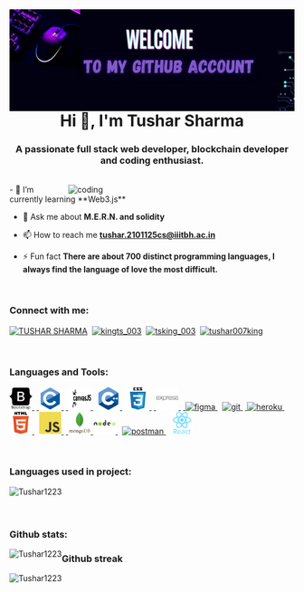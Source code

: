<div class= “header-image”>
<img align="right" alt="coding" width="1000" height="180" src="https://github.com/Tushar1223/Tushar1223/blob/main/TO%20MY%20GITHUB%20ACCOUNT.jpg">
</div>
<h1 align="center">Hi 👋, I'm Tushar Sharma</h1>
<h3 align="center">A passionate full stack web developer, blockchain developer and coding enthusiast.</h3><br>
<img align="right" alt="coding" width="400" src="https://camo.githubusercontent.com/5ddf73ad3a205111cf8c686f687fc216c2946a75005718c8da5b837ad9de78c9/68747470733a2f2f7468756d62732e6766796361742e636f6d2f4576696c4e657874446576696c666973682d736d616c6c2e676966">
- 🌱 I’m currently learning **Web3.js**

- 💬 Ask me about **M.E.R.N. and solidity**

- 📫 How to reach me **tushar.2101125cs@iiitbh.ac.in**

- ⚡ Fun fact **There are about 700 distinct programming languages, I always find the language of love the most difficult.**
<br>
<h3 align="left">Connect with me:</h3>
<p align="left">
<a href="https://linkedin.com/in/TUSHAR SHARMA" target="blank"><img align="center" src="https://raw.githubusercontent.com/rahuldkjain/github-profile-readme-generator/master/src/images/icons/Social/linked-in-alt.svg" alt="TUSHAR SHARMA" height="30" width="40" /></a>
&nbsp;<a href="https://instagram.com/kingts_003" target="blank"><img align="center" src="https://raw.githubusercontent.com/rahuldkjain/github-profile-readme-generator/master/src/images/icons/Social/instagram.svg" alt="kingts_003" height="30" width="40" /></a>
&nbsp;<a href="https://www.codechef.com/users/tsking_003" target="blank"><img align="center" src="https://cdn.jsdelivr.net/npm/simple-icons@3.1.0/icons/codechef.svg" alt="tsking_003" height="30" width="40" /></a>
&nbsp;<a href="https://www.hackerrank.com/tushar007king" target="blank"><img align="center" src="https://raw.githubusercontent.com/rahuldkjain/github-profile-readme-generator/master/src/images/icons/Social/hackerrank.svg" alt="tushar007king" height="30" width="40" /></a>
</p>
<br>
<h3 align="left">Languages and Tools:</h3>
<p align="left"> <a href="https://getbootstrap.com" target="_blank" rel="noreferrer"> <img src="https://raw.githubusercontent.com/devicons/devicon/master/icons/bootstrap/bootstrap-plain-wordmark.svg" alt="bootstrap" width="40" height="40"/> </a> &nbsp;<a href="https://www.cprogramming.com/" target="_blank" rel="noreferrer"> <img src="https://raw.githubusercontent.com/devicons/devicon/master/icons/c/c-original.svg" alt="c" width="40" height="40"/> </a> &nbsp;<a href="https://canvasjs.com" target="_blank" rel="noreferrer"> <img src="https://raw.githubusercontent.com/Hardik0307/Hardik0307/master/assets/canvasjs-charts.svg" alt="canvasjs" width="40" height="40"/> </a>&nbsp; <a href="https://www.w3schools.com/cpp/" target="_blank" rel="noreferrer"> <img src="https://raw.githubusercontent.com/devicons/devicon/master/icons/cplusplus/cplusplus-original.svg" alt="cplusplus" width="40" height="40"/> </a>&nbsp; <a href="https://www.w3schools.com/css/" target="_blank" rel="noreferrer"> <img src="https://raw.githubusercontent.com/devicons/devicon/master/icons/css3/css3-original-wordmark.svg" alt="css3" width="40" height="40"/> </a> &nbsp;<a href="https://expressjs.com" target="_blank" rel="noreferrer"> <img src="https://raw.githubusercontent.com/devicons/devicon/master/icons/express/express-original-wordmark.svg" alt="express" width="40" height="40"/> </a> &nbsp;<a href="https://www.figma.com/" target="_blank" rel="noreferrer"> <img src="https://www.vectorlogo.zone/logos/figma/figma-icon.svg" alt="figma" width="40" height="40"/> </a>&nbsp; <a href="https://git-scm.com/" target="_blank" rel="noreferrer"> <img src="https://www.vectorlogo.zone/logos/git-scm/git-scm-icon.svg" alt="git" width="40" height="40"/> </a> &nbsp;<a href="https://heroku.com" target="_blank" rel="noreferrer"> <img src="https://www.vectorlogo.zone/logos/heroku/heroku-icon.svg" alt="heroku" width="40" height="40"/> </a>&nbsp; <a href="https://www.w3.org/html/" target="_blank" rel="noreferrer"> <img src="https://raw.githubusercontent.com/devicons/devicon/master/icons/html5/html5-original-wordmark.svg" alt="html5" width="40" height="40"/> </a>&nbsp; <a href="https://developer.mozilla.org/en-US/docs/Web/JavaScript" target="_blank" rel="noreferrer"> <img src="https://raw.githubusercontent.com/devicons/devicon/master/icons/javascript/javascript-original.svg" alt="javascript" width="40" height="40"/> </a> &nbsp;<a href="https://www.mongodb.com/" target="_blank" rel="noreferrer"> <img src="https://raw.githubusercontent.com/devicons/devicon/master/icons/mongodb/mongodb-original-wordmark.svg" alt="mongodb" width="40" height="40"/> </a> <a href="https://nodejs.org" target="_blank" rel="noreferrer"> <img src="https://raw.githubusercontent.com/devicons/devicon/master/icons/nodejs/nodejs-original-wordmark.svg" alt="nodejs" width="40" height="40"/> </a>&nbsp; <a href="https://postman.com" target="_blank" rel="noreferrer"> <img src="https://www.vectorlogo.zone/logos/getpostman/getpostman-icon.svg" alt="postman" width="40" height="40"/> </a>&nbsp; <a href="https://reactjs.org/" target="_blank" rel="noreferrer"> <img src="https://raw.githubusercontent.com/devicons/devicon/master/icons/react/react-original-wordmark.svg" alt="react" width="40" height="40"/> </a> </p>
<br><h3 align="left">Languages used in project: </h3> 
<p><img align="left" src="https://github-readme-stats-sigma-five.vercel.app/api/top-langs?username=Tushar1223&show_icons=true&locale=en&layout=compact" alt="Tushar1223" /></p> 
<br><br><br>
<h3 align="left">Github stats: </h3>
<p><img align="left" src="https://github-readme-stats-sigma-five.vercel.app/api?username=Tushar1223&show_icons=true&locale=en" alt="Tushar1223" /></p> 

<h3 align="left">Github streak</h3>
<p><img align="left" src="https://github-readme-streak-stats.herokuapp.com/?user=Tushar1223&" alt="Tushar1223" /></p>


